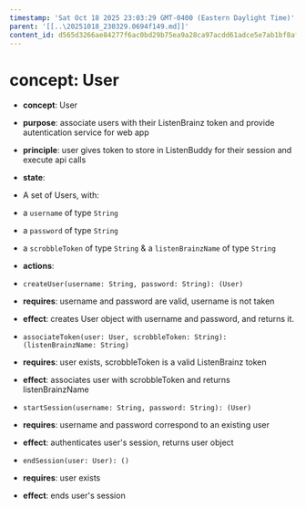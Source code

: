 ```yaml
---
timestamp: 'Sat Oct 18 2025 23:03:29 GMT-0400 (Eastern Daylight Time)'
parent: '[[..\20251018_230329.0694f149.md]]'
content_id: d565d3266ae84277f6ac0bd29b75ea9a28ca97acdd61adce5e7ab1bf8af71989
---
```


# concept: User

* **concept**: User

* **purpose**: associate users with their ListenBrainz token and provide autentication service for web app

* **principle**: user gives token to store in ListenBuddy for their session and execute api calls

* **state**:

* A set of Users, with:

* a `username` of type `String`

* a `password` of type `String`

* a `scrobbleToken` of type `String`
  & a `listenBrainzName` of type `String`

* **actions**:

* `createUser(username: String, password: String): (User)`

* **requires**: username and password are valid, username is not taken

* **effect**: creates User object with username and password, and returns it.

* `associateToken(user: User, scrobbleToken: String): (listenBrainzName: String)`

* **requires**: user exists, scrobbleToken is a valid ListenBrainz token

* **effect**: associates user with scrobbleToken and returns listenBrainzName

* `startSession(username: String, password: String): (User)`

* **requires**: username and password correspond to an existing user

* **effect**: authenticates user's session, returns user object

* `endSession(user: User): ()`

* **requires**: user exists

* **effect**: ends user's session
